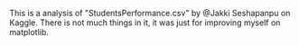 This is a analysis of "StudentsPerformance.csv" by @Jakki Seshapanpu on Kaggle. There is not much things in it, it was just for improving myself on matplotlib.
